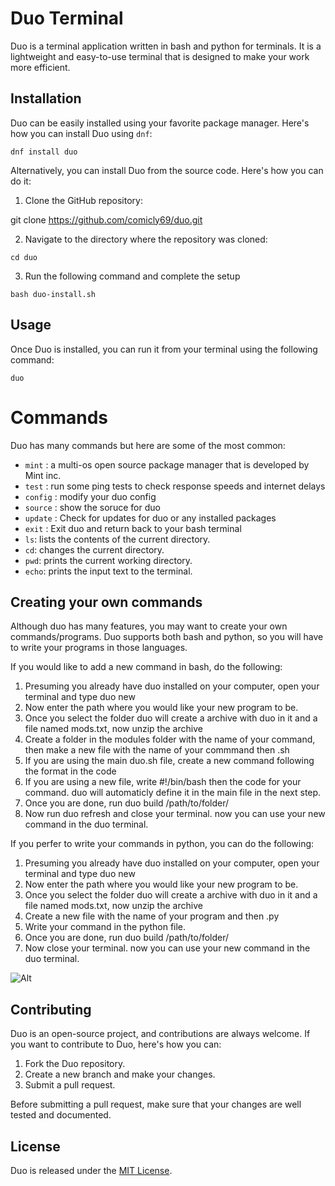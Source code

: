 # Duo Terminal

Duo is a terminal application written in bash and python for terminals. It is a lightweight and easy-to-use terminal that is designed to make your work more efficient.

## Installation

Duo can be easily installed using your favorite package manager. Here's how you can install Duo using `dnf`:

`dnf install duo`

Alternatively, you can install Duo from the source code. Here's how you can do it:

1. Clone the GitHub repository:

git clone https://github.com/comicly69/duo.git

2. Navigate to the directory where the repository was cloned:


`cd duo`

3. Run the following command and complete the setup

`bash duo-install.sh`


## Usage

Once Duo is installed, you can run it from your terminal using the following command:

`duo`

# Commands

Duo has many commands but here are some of the most common:

- `mint` : a multi-os open source package manager that is developed by Mint inc.
- `test` : run some ping tests to check response speeds and internet delays
- `config` : modify your duo config
- `source` : show the soruce for duo
- `update` : Check for updates for duo or any installed packages
- `exit` : Exit duo and return back to your bash terminal
- `ls`: lists the contents of the current directory.
- `cd`: changes the current directory.
- `pwd`: prints the current working directory.
- `echo`: prints the input text to the terminal.

## Creating your own commands

Although duo has many features, you may want to create your own commands/programs.
Duo supports both bash and python, so you will have to write your programs in those languages.

If you would like to add a new command in bash, do the following:

1. Presuming you already have duo installed on your computer, open your terminal and type duo new
2. Now enter the path where you would like your new program to be.
3. Once you select the folder duo will create a archive with duo in it and a file named mods.txt, now unzip the archive
4. Create a folder in the modules folder with the name of your command, then make a new file with the name of your commmand then .sh
5. If you are using the main duo.sh file, create a new command following the format in the code
6. If you are using a new file, write #!/bin/bash then the code for your command. duo will automaticly define it in the main file in the next step.
7. Once you are done, run duo build /path/to/folder/
8. Now run duo refresh and close your terminal. now you can use your new command in the duo terminal.

If you perfer to write your commands in python, you can do the following:

1. Presuming you already have duo installed on your computer, open your terminal and type duo new
2. Now enter the path where you would like your new program to be.
3. Once you select the folder duo will create a archive with duo in it and a file named mods.txt, now unzip the archive
4. Create a new file with the name of your program and then .py
5. Write your command in the python file.
6. Once you are done, run duo build /path/to/folder/
7. Now close your terminal. now you can use your new command in the duo terminal.



![Alt](https://repobeats.axiom.co/api/embed/b2075c6d2b56afa1f073c50e56e8f984bcf27eec.svg "Repobeats analytics image")





## Contributing

Duo is an open-source project, and contributions are always welcome. If you want to contribute to Duo, here's how you can:

1. Fork the Duo repository.
2. Create a new branch and make your changes.
3. Submit a pull request.

Before submitting a pull request, make sure that your changes are well tested and documented.

## License

Duo is released under the [MIT License](https://opensource.org/licenses/MIT).
